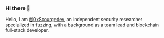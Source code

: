 ### Hi there 👋

Hello, I am [@0xScourgedev](https://twitter.com/0xScourgedev), an independent security researcher specialized in fuzzing, with a background as a team lead and blockchain full-stack developer.
